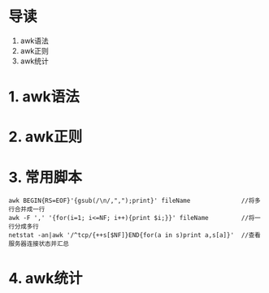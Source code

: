# 导读
1. awk语法
2. awk正则
3. awk统计


# 1. awk语法



# 2. awk正则

# 3. 常用脚本
```
awk BEGIN{RS=EOF}'{gsub(/\n/,",");print}' fileName				//将多行合并成一行
awk -F ',' '{for(i=1; i<=NF; i++){print $i;}}' fileName 		//将一行分成多行
netstat -an|awk '/^tcp/{++s[$NF]}END{for(a in s)print a,s[a]}'	//查看服务器连接状态并汇总 
```
# 4. awk统计
